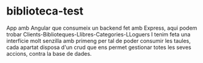 # biblioteca-test
App amb Angular que consumeix un backend fet amb Express, aqui podem trobar Clients-Biblioteques-Llibres-Categories-LLoguers
I tenim feta una interfície molt senzilla amb primeng per tal de poder consumir les taules, cada apartat disposa d'un crud que ens permet gestionar totes les seves accions, contra la base de dades.

